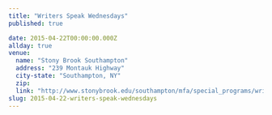 ```yaml
---
title: "Writers Speak Wednesdays"
published: true

date: 2015-04-22T00:00:00.000Z
allday: true
venue: 
  name: "Stony Brook Southampton"
  address: "239 Montauk Highway"
  city-state: "Southampton, NY"
  zip:
  link: "http://www.stonybrook.edu/southampton/mfa/special_programs/writers_speak.html"
slug: 2015-04-22-writers-speak-wednesdays
---
```


